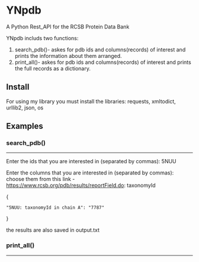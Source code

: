 # YNpdb
A Python Rest_API for the RCSB Protein Data Bank

YNpdb includs two functions:
1. search_pdb()- askes for pdb ids and columns(records) of interest 
                 and prints the information about them arranged.
2. print_all()- askes for pdb ids and columns(records) of interest 
                and prints the full records as a dictionary.
## Install
For using my library you must install the libraries: requests, xmltodict, urllib2, json, os
## Examples
### search_pdb()
---------------------------
Enter the ids that you are interested in (separated by commas): 5NUU

Enter the columns that you are interested in (separated by commas):
 choose them from this link - https://www.rcsb.org/pdb/results/reportField.do: taxonomyId

{

    "5NUU: taxonomyId in chain A": "7787"
    
}


the results are also saved in output.txt

### print_all()
---------------------------

